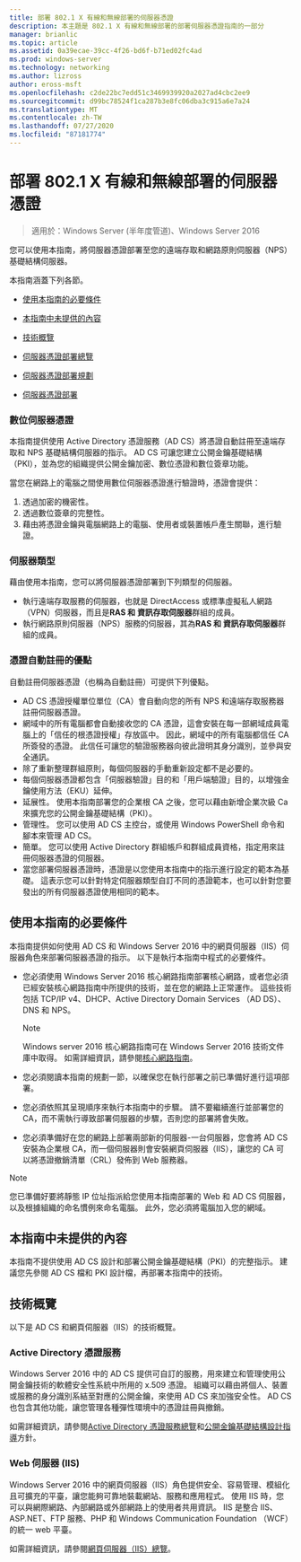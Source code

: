 ```yaml
---
title: 部署 802.1 X 有線和無線部署的伺服器憑證
description: 本主題是 802.1 X 有線和無線部署的部署伺服器憑證指南的一部分
manager: brianlic
ms.topic: article
ms.assetid: 0a39ecae-39cc-4f26-bd6f-b71ed02fc4ad
ms.prod: windows-server
ms.technology: networking
ms.author: lizross
author: eross-msft
ms.openlocfilehash: c2de22bc7edd51c3469939920a2027ad4cbc2ee9
ms.sourcegitcommit: d99bc78524f1ca287b3e8fc06dba3c915a6e7a24
ms.translationtype: MT
ms.contentlocale: zh-TW
ms.lasthandoff: 07/27/2020
ms.locfileid: "87181774"
---
```

# <a name="deploy-server-certificates-for-8021x-wired-and-wireless-deployments"></a>部署 802.1 X 有線和無線部署的伺服器憑證

>適用於：Windows Server (半年度管道)、Windows Server 2016

您可以使用本指南，將伺服器憑證部署至您的遠端存取和網路原則伺服器（NPS）基礎結構伺服器。

本指南涵蓋下列各節。

-   [使用本指南的必要條件](#bkmk_pre)

-   [本指南中未提供的內容](#bkmk_not)

-   [技術概覽](#bkmk_tech)

-   [伺服器憑證部署總覽](Server-Certificate-Deployment-Overview.md)

-   [伺服器憑證部署規劃](Server-Certificate-Deployment-Planning.md)

-   [伺服器憑證部署](Server-Certificate-Deployment.md)

### <a name="digital-server-certificates"></a>**數位伺服器憑證**
本指南提供使用 Active Directory 憑證服務（AD CS）將憑證自動註冊至遠端存取和 NPS 基礎結構伺服器的指示。 AD CS 可讓您建立公開金鑰基礎結構（PKI），並為您的組織提供公開金鑰加密、數位憑證和數位簽章功能。

當您在網路上的電腦之間使用數位伺服器憑證進行驗證時，憑證會提供：

1. 透過加密的機密性。
2. 透過數位簽章的完整性。
3. 藉由將憑證金鑰與電腦網路上的電腦、使用者或裝置帳戶產生關聯，進行驗證。

### <a name="server-types"></a>**伺服器類型**
藉由使用本指南，您可以將伺服器憑證部署到下列類型的伺服器。
- 執行遠端存取服務的伺服器，也就是 DirectAccess 或標準虛擬私人網路（VPN）伺服器，而且是**RAS 和 資訊存取伺服器**群組的成員。
- 執行網路原則伺服器（NPS）服務的伺服器，其為**RAS 和 資訊存取伺服器**群組的成員。

### <a name="advantages-of-certificate-autoenrollment"></a>**憑證自動註冊的優點**
自動註冊伺服器憑證（也稱為自動註冊）可提供下列優點。

- AD CS 憑證授權單位單位（CA）會自動向您的所有 NPS 和遠端存取服務器註冊伺服器憑證。
- 網域中的所有電腦都會自動接收您的 CA 憑證，這會安裝在每一部網域成員電腦上的「信任的根憑證授權」存放區中。 因此，網域中的所有電腦都信任 CA 所簽發的憑證。 此信任可讓您的驗證服務器向彼此證明其身分識別，並參與安全通訊。
- 除了重新整理群組原則，每個伺服器的手動重新設定都不是必要的。
- 每個伺服器憑證都包含「伺服器驗證」目的和「用戶端驗證」目的，以增強金鑰使用方法（EKU）延伸。
- 延展性。 使用本指南部署您的企業根 CA 之後，您可以藉由新增企業次級 Ca 來擴充您的公開金鑰基礎結構（PKI）。
- 管理性。 您可以使用 AD CS 主控台，或使用 Windows PowerShell 命令和腳本來管理 AD CS。
- 簡單。 您可以使用 Active Directory 群組帳戶和群組成員資格，指定用來註冊伺服器憑證的伺服器。
- 當您部署伺服器憑證時，憑證是以您使用本指南中的指示進行設定的範本為基礎。 這表示您可以針對特定伺服器類型自訂不同的憑證範本，也可以針對您要發出的所有伺服器憑證使用相同的範本。

## <a name="prerequisites-for-using-this-guide"></a><a name="bkmk_pre"></a>使用本指南的必要條件

本指南提供如何使用 AD CS 和 Windows Server 2016 中的網頁伺服器（IIS）伺服器角色來部署伺服器憑證的指示。 以下是執行本指南中程式的必要條件。

- 您必須使用 Windows Server 2016 核心網路指南部署核心網路，或者您必須已經安裝核心網路指南中所提供的技術，並在您的網路上正常運作。 這些技術包括 TCP/IP v4、DHCP、Active Directory Domain Services （AD DS）、DNS 和 NPS。
  >[!NOTE]
  >Windows server 2016 核心網路指南可在 Windows Server 2016 技術文件庫中取得。 如需詳細資訊，請參閱[核心網路指南](../../../core-network-guide/Core-Network-Guide.md)。

- 您必須閱讀本指南的規劃一節，以確保您在執行部署之前已準備好進行這項部署。
- 您必須依照其呈現順序來執行本指南中的步驟。 請不要繼續進行並部署您的 CA，而不需執行導致部署伺服器的步驟，否則您的部署將會失敗。
- 您必須準備好在您的網路上部署兩部新的伺服器-一台伺服器，您會將 AD CS 安裝為企業根 CA，而一個伺服器則會安裝網頁伺服器（IIS），讓您的 CA 可以將憑證撤銷清單（CRL）發佈到 Web 服務器。

>[!NOTE]
>您已準備好要將靜態 IP 位址指派給您使用本指南部署的 Web 和 AD CS 伺服器，以及根據組織的命名慣例來命名電腦。 此外，您必須將電腦加入您的網域。

## <a name="what-this-guide-does-not-provide"></a><a name="bkmk_not"></a>本指南中未提供的內容
本指南不提供使用 AD CS 設計和部署公開金鑰基礎結構（PKI）的完整指示。 建議您先參閱 AD CS 檔和 PKI 設計檔，再部署本指南中的技術。

## <a name="technology-overviews"></a><a name="bkmk_tech"></a>技術概覽
以下是 AD CS 和網頁伺服器（IIS）的技術概覽。

### <a name="active-directory-certificate-services"></a>Active Directory 憑證服務
Windows Server 2016 中的 AD CS 提供可自訂的服務，用來建立和管理使用公開金鑰技術的軟體安全性系統中所用的 x.509 憑證。 組織可以藉由將個人、裝置或服務的身分識別系結至對應的公開金鑰，來使用 AD CS 來加強安全性。 AD CS 也包含其他功能，讓您管理各種彈性環境中的憑證註冊與撤銷。

如需詳細資訊，請參閱[Active Directory 憑證服務總覽](/previous-versions/windows/it-pro/windows-server-2012-R2-and-2012/hh831740(v=ws.11))和[公開金鑰基礎結構設計指導](https://techcommunity.microsoft.com/t5/ask-the-directory-services-team/designing-and-implementing-a-pki-part-i-design-and-planning/ba-p/396953)方針。

### <a name="web-server-iis"></a>Web 伺服器 (IIS)

Windows Server 2016 中的網頁伺服器（IIS）角色提供安全、容易管理、模組化且可擴充的平臺，讓您能夠可靠地裝載網站、服務和應用程式。 使用 IIS 時，您可以與網際網路、內部網路或外部網路上的使用者共用資訊。 IIS 是整合 IIS、ASP.NET、FTP 服務、PHP 和 Windows Communication Foundation （WCF）的統一 web 平臺。

如需詳細資訊，請參閱[網頁伺服器（IIS）總覽](https://technet.microsoft.com/library/hh831725.aspx)。
